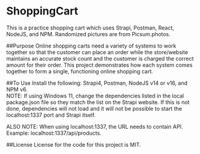# ShoppingCart
This is a practice shopping cart which uses Strapi, Postman, React, NodeJS, and NPM.  Randomized pictures are from Picsum.photos.

##Purpose
Online shopping carts need a variety of systems to work together so that the customer can place an order while the store/website maintains an accurate stock count and the customer is charged the correct amount for their order.  This project demonstrates how each system comes together to form a single, functioning online shopping cart.

##To Use
Install the following:  Strapi4, Postman, NodeJS v14 or v16, and NPM v6.  
NOTE:  If using Windows 11, change the dependencies listed in the local package.json file so they match the list on the Strapi website.  If this is not done, dependencies will not load and it will not be possible to start the localhost:1337 port and Strapi itself.

ALSO NOTE:  When using localhost:1337, the URL needs to contain API.  Example:  localhost:1337/api/products.

##License
License for the code for this project is MIT.
